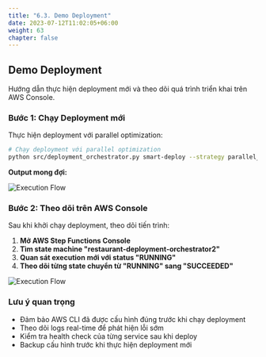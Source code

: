 ```yaml
---
title: "6.3. Demo Deployment"
date: 2023-07-12T11:02:05+06:00
weight: 63
chapter: false
---
```


## Demo Deployment

Hướng dẫn thực hiện deployment mới và theo dõi quá trình triển khai trên AWS Console.

### Bước 1: Chạy Deployment mới

Thực hiện deployment với parallel optimization:

```bash
# Chạy deployment với parallel optimization
python src/deployment_orchestrator.py smart-deploy --strategy parallel_optimized --wait
```

**Output mong đợi:**

![Execution Flow](/Workshop-MDO/images/3/start1.jpg)

### Bước 2: Theo dõi trên AWS Console

Sau khi khởi chạy deployment, theo dõi tiến trình:

1. **Mở AWS Step Functions Console**
2. **Tìm state machine "restaurant-deployment-orchestrator2"**
3. **Quan sát execution mới với status "RUNNING"**
4. **Theo dõi từng state chuyển từ "RUNNING" sang "SUCCEEDED"**

![Execution Flow](/Workshop-MDO/images/3/end1.jpg)


### Lưu ý quan trọng

- Đảm bảo AWS CLI đã được cấu hình đúng trước khi chạy deployment
- Theo dõi logs real-time để phát hiện lỗi sớm
- Kiểm tra health check của từng service sau khi deploy
- Backup cấu hình trước khi thực hiện deployment mới 